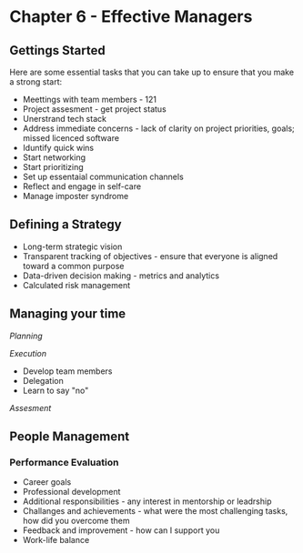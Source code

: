 # Chapter 6 - Effective Managers

## Gettings Started

Here are some essential tasks that you can take up to ensure that you make a strong start:

* Meettings with team members - 121
* Project assesment - get project status
* Unerstrand tech stack
* Address immediate concerns - lack of clarity on project priorities, goals; missed licenced software
* Iduntify quick wins
* Start networking
* Start prioritizing
* Set up essentaial communication channels
* Reflect and engage in self-care
* Manage imposter syndrome

## Defining a Strategy

* Long-term strategic vision
* Transparent tracking of objectives - ensure that everyone is aligned toward a common purpose
* Data-driven decision making - metrics and analytics
* Calculated risk management

## Managing your time

*Planning*

*Execution*

* Develop team members
* Delegation
* Learn to say "no"

*Assesment*

## People Management

### Performance Evaluation

* Career goals
* Professional development
* Additional responsibilities - any interest in mentorship or leadrship
* Challanges and achievements - what were the most challenging tasks, how did you overcome them
* Feedback and improvement - how can I support you
* Work-life balance